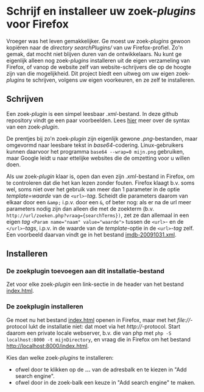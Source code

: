 # Schrijf en installeer uw zoek-_plugins_ voor Firefox
Vroeger was het leven gemakkelijker. Ge moest uw zoek-_plugins_ gewoon kopiëren naar de _directory_ _searchPlugins/_ van uw Firefox-profiel. Zo'n gemak, dat mocht niet blijven duren van de ontwikkelaars. Nu kunt ge eigenlijk alleen nog zoek-_plugins_ installeren uit de eigen verzameling van Firefox, of vanop de website zelf van website-schrijvers die op de hoogte zijn van die mogelijkheid. Dit project biedt een uitweg om uw eigen zoek-_plugins_ te schrijven, volgens uw eigen voorkeuren, en ze zelf te installeren.

## Schrijven
Een zoek-_plugin_ is een simpel leesbaar _.xml_-bestand. In deze github repository vindt ge een paar voorbeelden. Lees [hier](https://developer.mozilla.org/en-US/docs/Web/OpenSearch) meer over de syntax van een zoek-_plugin_.

De prentjes bij zo'n zoek-_plugin_ zijn eigenlijk gewone _.png_-bestanden, maar omgevormd naar leesbare tekst in _base64_-codering. Linux-gebruikers kunnen daarvoor het programma `base64 --wrap=0 mijn.png` gebruiken, maar Google leidt u naar ettelijke websites die de omzetting voor u willen doen.

Als uw zoek-_plugin_ klaar is, open dan even zijn _.xml_-bestand in Firefox, om te controleren dat die het kan lezen zonder fouten. Firefox klaagt b.v. soms wel, soms niet over het gebruik van meer dan 1 parameter in de optie _template=waarde_ van de `<url>`-_tag_. Scheidt die parameters daarom van elkaar door een `&amp;` i.p.v. door een `&`, of beter nog: als er na de url meer parameters nodig zijn dan alleen die met de zoekterm (b.v. `http://url/zoeken.php?vraag={searchTerms})`, zet ze dan allemaal in een eigen _tag_ `<Param name="naam" value="waarde">` tussen de `<url>`- en de `</url>`-_tags_, i.p.v. in de waarde van de _template_-optie in de `<url>`-_tag_ zelf. Een voorbeeld daarvan vindt ge in het bestand [imdb-20091031.xml](imdb-20091031.xml).

## Installeren

### De zoekplugin toevoegen aan dit installatie-bestand
Zet voor elke zoek-_plugin_ een link-sectie in de header van het bestand [index.html](index.html).

### De zoekplugin installeren
Ge moet nu het bestand [index.html](index.html) openen in Firefox, maar met het _file://_-protocol lukt de installatie niet: dat moet via het _http://_-protocol. Start daarom een private locale webserver, b.v. die van php met `php -S localhost:8000 -t mijnDirectory`, en vraag die in Firefox om het bestand [http://localhost:8000/index.html](http://localhost:8000/index.html).

Kies dan welke zoek-_plugins_ te installeren:

* ofwel door te klikken op de __...__ van de adresbalk en te kiezen in "Add search engine".
* ofwel door in de zoek-balk een keuze in "Add search engine" te maken.
